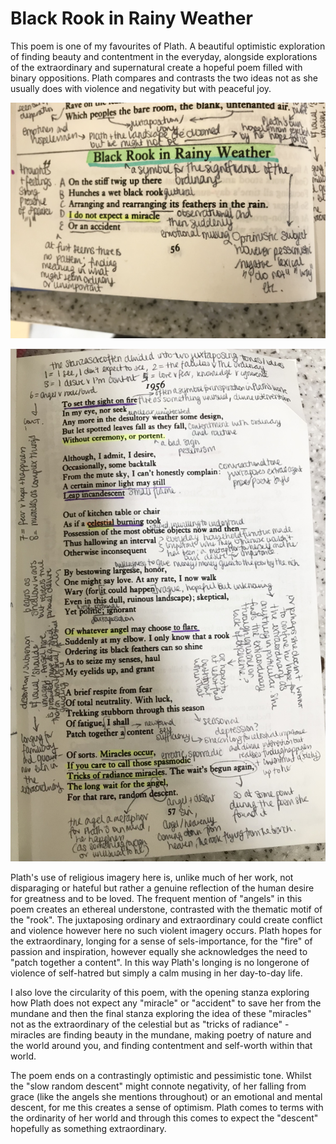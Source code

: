 # Black Rook in Rainy Weather

This poem is one of my favourites of Plath. A beautiful optimistic exploration of finding beauty and contentment in the everyday, alongside explorations of the extraordinary and supernatural create a hopeful poem filled with binary oppositions. Plath compares and contrasts the two ideas not as she usually does with violence and negativity but with peaceful joy.

![alt_text](black_rook_1.jpeg)

![alt_text](black_rook_2.jpeg)

Plath's use of religious imagery here is, unlike much of her work, not disparaging or hateful but rather a genuine reflection of the human desire for greatness and to be loved. The frequent mention of "angels" in this poem creates an ethereal understone, contrasted with the thematic motif of the "rook". The juxtaposing ordinary and extraordinary could create conflict and violence however here no such violent imagery occurs. Plath hopes for the extraordinary, longing for a sense of sels-importance, for the "fire" of passion and inspiration, however equally she acknowledges the need to "patch together a content". In this way Plath's longing is no longerone of violence of self-hatred but simply a calm musing in her day-to-day life.

I also love the circularity of this poem, with the opening stanza exploring how Plath does not expect any "miracle" or "accident" to save her from the mundane and then the final stanza exploring the idea of these "miracles" not as the extraordinary of the celestial but as "tricks of radiance" - miracles are finding beauty in the mundane, making poetry of nature and the world around you, and finding contentment and self-worth within that world.

The poem ends on a contrastingly optimistic and pessimistic tone. Whilst the "slow random descent" might connote negativity, of her falling from grace (like the angels she mentions throughout) or an emotional and mental descent, for me this creates a sense of optimism. Plath comes to terms with the ordinarity of her world and through this comes to expect the "descent" hopefully as something extraordinary. 
